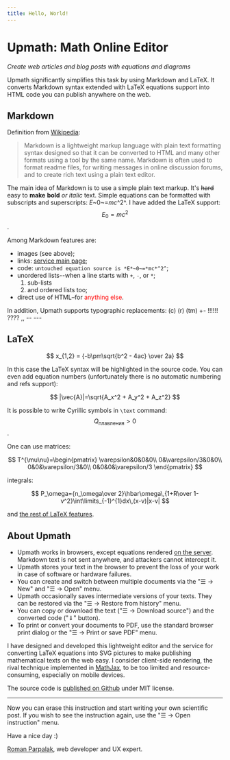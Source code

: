 ```yaml
---
title: Hello, World!
---
```


# Upmath: Math Online Editor
_Create web articles and&nbsp;blog posts with&nbsp;equations and&nbsp;diagrams_

Upmath significantly simplifies this task by using Markdown and LaTeX. It converts Markdown syntax extended with LaTeX equations support into HTML code you can publish anywhere on the web.

## Markdown

Definition from [Wikipedia](https://en.wikipedia.org/wiki/Markdown):

> Markdown is a lightweight markup language with plain text formatting syntax designed so that it can be converted to HTML and many other formats using a tool by the same name. Markdown is often used to format readme files, for writing messages in online discussion forums, and to create rich text using a plain text editor.

The main idea of Markdown is to use a simple plain text markup. It's ~~hard~~ easy to __make__ **bold** _or_ *italic* text. Simple equations can be formatted with subscripts and superscripts: *E*~0~=*mc*^2^. I have added the LaTeX support: $$E_0=mc^2$$.

Among Markdown features are:

* images (see above);
* links: [service main page](/ "link title");
* code: `untouched equation source is *E*~0~=*mc*^2^`;
* unordered lists--when a line starts with `+`, `-`, or `*`;
  1. sub-lists
  1. and ordered lists too;
* direct use <nobr>of HTML</nobr>&ndash;for <span style="color: red">anything else</span>. 

In addition, Upmath supports typographic replacements: (c) (r) (tm) +- !!!!!! ???? ,,  -- ---

## LaTeX

$$
x_{1,2} = {-b\pm\sqrt{b^2 - 4ac} \over 2a}
$$

In this case the LaTeX syntax will be highlighted in the source code. You can even add equation numbers (unfortunately there is no automatic numbering and refs support):

$$
|\vec{A}|=\sqrt{A_x^2 + A_y^2 + A_z^2}
$$

It is possible to write Cyrillic symbols in `\text` command: $$Q_\text{плавления}>0$$.

One can use matrices:

$$
T^{\mu\nu}=\begin{pmatrix}
\varepsilon&0&0&0\\
0&\varepsilon/3&0&0\\
0&0&\varepsilon/3&0\\
0&0&0&\varepsilon/3
\end{pmatrix}
$$

integrals:

$$
P_\omega={n_\omega\over 2}\hbar\omega\,{1+R\over 1-v^2}\int\limits_{-1}^{1}dx\,(x-v)|x-v|
$$

and [the rest of LaTeX features](https://en.wikibooks.org/wiki/LaTeX/Mathematics).

## About Upmath

* Upmath works in browsers, except equations rendered [on the server](//i.upmath.me/). Markdown text is not sent anywhere, and attackers cannot intercept it.
* Upmath stores your text in the browser to prevent the loss of your work in case of software or hardware failures.
* You can create and switch between multiple documents via the "☰ &rarr; New" and "☰ &rarr; Open" menu.
* Upmath occasionally saves intermediate versions of your texts. They can be restored via the "☰ &rarr; Restore from history" menu.
* You can copy or download the text ("☰ &rarr; Download source") and the converted code ("⇓" button).
* To print or convert your documents to PDF, use the standard browser print dialog or the "☰ &rarr; Print or save PDF" menu.

I have designed and developed this lightweight editor and the service for converting LaTeX equations into SVG pictures to make publishing mathematical  texts on the web easy. I consider client-side rendering, the rival technique implemented in [MathJax](https://www.mathjax.org/), to be too limited and resource-consuming, especially on mobile devices.

The source code is [published on Github](https://github.com/parpalak/upmath.me) under MIT license.

***

Now you can erase this instruction and start writing your own scientific post. If you wish to see the instruction again, use the "☰ &rarr; Open instruction" menu.

Have a nice day :)

[Roman Parpalak](https://parpalak.com/), web developer and UX expert.
